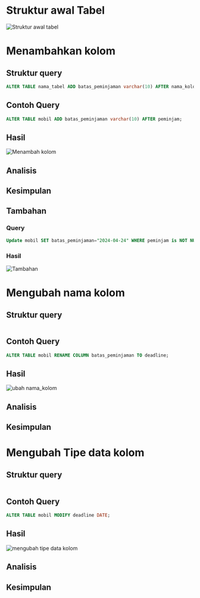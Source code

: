 
# Struktur awal Tabel

![Struktur awal tabel](Struktur_awal_table.jpg)

# Menambahkan kolom 
## Struktur query 
```sql
ALTER TABLE nama_tabel ADD batas_peminjaman varchar(10) AFTER nama_kolom;
```
## Contoh Query 
```sql
ALTER TABLE mobil ADD batas_peminjaman varchar(10) AFTER peminjam;
```

## Hasil 

![Menambah kolom](Menambahkan_kolm.jpg)
## Analisis 


## Kesimpulan 


## Tambahan

### Query 
```sql
Update mobil SET batas_peminjaman="2024-04-24" WHERE peminjam is NOT NULL;
```

### Hasil
![Tambahan](Query_tambhan.jpg)



# Mengubah nama kolom
## Struktur query 
```sql

```
## Contoh Query 
```sql
ALTER TABLE mobil RENAME COLUMN batas_peminjaman TO deadline;
```

## Hasil 

![ubah nama_kolom](ubah_nama_kolom.jpg)
## Analisis 
## Kesimpulan 

# Mengubah Tipe data kolom
## Struktur query 
```sql

```
## Contoh Query 
```sql
ALTER TABLE mobil MODIFY deadline DATE;
```

## Hasil 

![mengubah tipe data kolom](ubah_tipedata.jpg)
## Analisis 


## Kesimpulan
